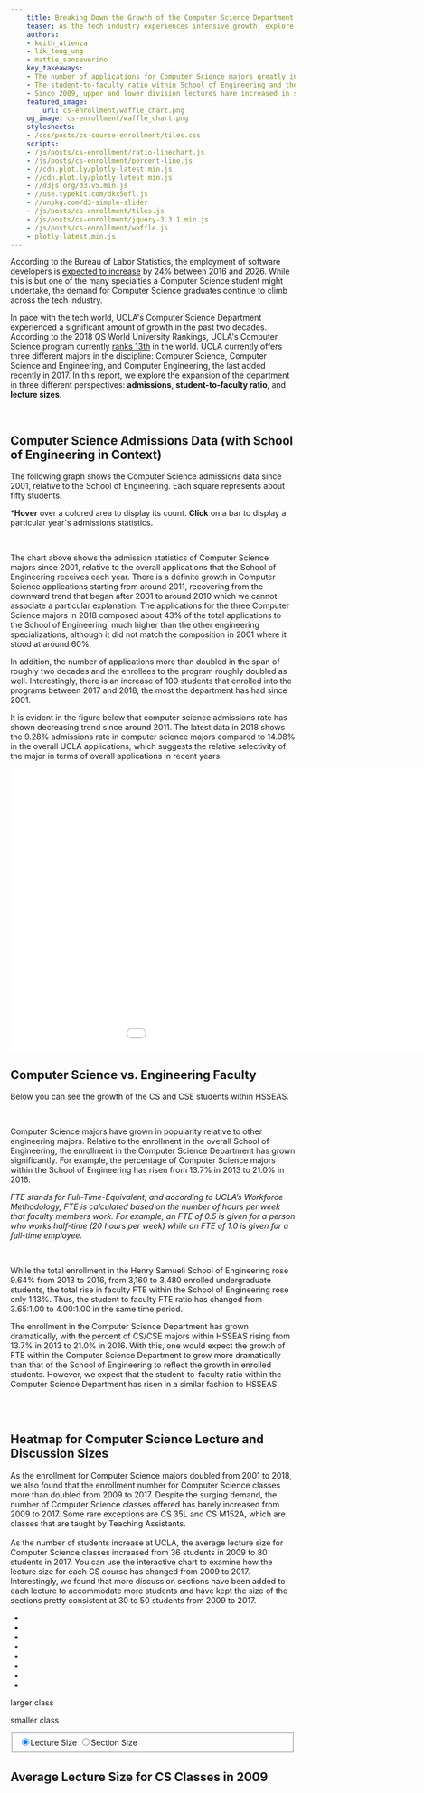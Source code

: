 ```yaml
---
    title: Breaking Down the Growth of the Computer Science Department -- Bit by Bit
    teaser: As the tech industry experiences intensive growth, explore the changes in UCLA's Computer Science department over time.
    authors:
    - keith_atienza
    - lik_teng_ung
    - mattie_sanseverino
    key_takeaways: 
    - The number of applications for Computer Science majors greatly increased over the years, outpacing admission numbers and increasing selectivity.
    - The student-to-faculty ratio within School of Engineering and the Computer Science department has grown since 2013.
    - Since 2009, upper and lower division lectures have increased in size. 
    featured_image:
        url: cs-enrollment/waffle_chart.png
    og_image: cs-enrollment/waffle_chart.png
    stylesheets: 
    - /css/posts/cs-course-enrollment/tiles.css
    scripts: 
    - /js/posts/cs-enrollment/ratio-linechart.js
    - /js/posts/cs-enrollment/percent-line.js
    - //cdn.plot.ly/plotly-latest.min.js
    - //cdn.plot.ly/plotly-latest.min.js
    - //d3js.org/d3.v5.min.js
    - //use.typekit.com/dkx5efl.js
    - //unpkg.com/d3-simple-slider
    - /js/posts/cs-enrollment/tiles.js
    - /js/posts/cs-enrollment/jquery-3.3.1.min.js
    - /js/posts/cs-enrollment/waffle.js
    - plotly-latest.min.js
---
```

<p>
According to the Bureau of Labor Statistics, the employment of software developers is <a href="https://www.bls.gov/ooh/computer-and-information-technology/software-developers.htm#tab-6">expected to increase</a>
by 24% between 2016 and 2026. While this is but one of the many specialties a Computer Science student might undertake, the demand for Computer Science graduates continue to climb across the tech industry. 
</p>
<p>   
In pace with the tech world, UCLA's Computer Science Department experienced a significant amount of growth in the past two decades. According to the 2018 QS World University Rankings, UCLA's Computer Science program currently <a href="https://www.theguardian.com/higher-education-network/2018/feb/28/qs-world-university-rankings-2018-computer-science">ranks 13th</a> in the world. UCLA currently offers three different majors in the discipline: Computer Science, Computer Science and Engineering, and Computer Engineering, the last added recently in 2017. In this report, we explore the expansion of the department in three different perspectives: <b>admissions</b>, <b>student-to-faculty ratio</b>, and <b>lecture sizes</b>.
</p>
<br> 

## Computer Science Admissions Data (with School of Engineering in Context)

<p> 
The following graph shows the Computer Science admissions data since 2001, relative to the School of Engineering. Each square represents about fifty students.
</p>
<p>*<b>Hover</b> over a colored area to display its count. <b> Click</b> on a bar to display a particular year's admissions statistics. </p>
<div class='waffle'></div>
<br>
<p>
The chart above shows the admission statistics of Computer Science majors since 2001, relative to the overall applications that the School of Engineering receives each year. There is a definite growth in Computer Science applications starting from around 2011, recovering from the downward trend that began after 2001 to around 2010 which we cannot associate a particular explanation. The applications for the three Computer Science majors in 2018 composed about 43% of the total applications to the School of Engineering, much higher than the other engineering specializations, although it did not match the composition in 2001 where it stood at around 60%. 

</p>
<p>
In addition, the number of applications more than doubled in the span of roughly two decades and the enrollees to the program roughly doubled as well. Interestingly, there is an increase of 100 students that enrolled into the programs between 2017 and 2018, the most the department has had since 2001.
</p>
<p>
It is evident in the figure below that computer science admissions rate has shown decreasing trend since around 2011. The latest data in 2018 shows the 9.28% admissions rate in computer science majors compared to 14.08% in the overall UCLA applications, which suggests the relative selectivity of the major in terms of overall applications in recent years.
</p>

<iframe width="1100" height="500" frameborder="0" scrolling="no" src="//plot.ly/~keithatienza19/41.embed?link=false&modebar=false&width=100%&height=50%"></iframe>



## Computer Science vs. Engineering Faculty 
<p>Below you can see the growth of the CS and CSE students within HSSEAS. </p>
<br> 

<head>
    <script src="https://cdn.plot.ly/plotly-latest.min.js"></script>
</head>
<div id="percent-line"></div>

<p>Computer Science majors have grown in popularity relative to other engineering majors. Relative to the enrollment in the overall School of Engineering, the enrollment in the Computer Science Department has grown significantly. For example, the percentage of Computer Science majors within the School of Engineering has risen from 13.7% in 2013 to 21.0% in 2016. </p>


<p><i>FTE stands for Full-Time-Equivalent, and according to UCLA’s Workforce Methodology, FTE is calculated based on the number of hours per week that faculty members work. For example, an FTE of 0.5 is given for a person who works half-time (20 hours per week) while an FTE of 1.0 is given for a full-time employee. </i></p>
<head>
    <script src="https://cdn.plot.ly/plotly-latest.min.js"></script>
</head>
<div id="ratio-line"></div>

<br>
<p>While the total enrollment in the Henry Samueli School of Engineering rose 9.64% from 2013 to 2016, from 3,160 to 3,480 enrolled undergraduate students, the total rise in faculty FTE within the School of Engineering rose only 1.13%. Thus, the student to faculty FTE ratio has changed from 3.65:1.00 to 4.00:1.00 in the same time period. 
</p>
<p>The enrollment in the Computer Science Department has grown dramatically, with the percent of CS/CSE majors within HSSEAS rising from 13.7% in 2013 to 21.0% in 2016. With this, one would expect the growth of FTE within the Computer Science Department to grow more dramatically than that of the School of Engineering to reflect the growth in enrolled students. However, we expect that the student-to-faculty ratio within the Computer Science Department has risen in a similar fashion to HSSEAS. </p>


<br>
<br>

## Heatmap for Computer Science Lecture and Discussion Sizes
As the enrollment for Computer Science majors doubled from 2001 to 2018, we also found that the enrollment number for Computer Science classes more than doubled from 2009 to 2017. Despite the surging demand, the number of Computer Science classes offered has barely increased from 2009 to 2017. Some rare exceptions are CS 35L and CS M152A, which are classes that are taught by Teaching Assistants. 
<br><br>
As the number of students increase at UCLA, the average lecture size for Computer Science classes increased from 36 students in 2009 to 80 students in 2017. You can use the interactive chart to examine how the lecture size for each CS course has changed from 2009 to 2017. Interestingly, we found that more discussion sections have been added to each lecture to accommodate more students and have kept the size of the sections pretty consistent at 30 to 50 students from 2009 to 2017.

<div id="container">
<div id="legend" class="rbow2">
<ul>
<li class="q1-8"></li>
<li class="q2-8"></li>
<li class="q3-8"></li>
<li class="q4-8"></li>
<li class="q5-8"></li>
<li class="q6-8"></li>
<li class="q7-8"></li>
<li class="q8-8"></li>
</ul>
<p class="more">larger class</p>
<p class="less">smaller class</p>
</div>
<div id="year"></div>
<div id="section"></div>
<div id="vis"></div> 
<div id="controls">
<div class="section">
<fieldset id="sectype">
<input type="radio" id="Primary" name = "type" value ="Primary" checked = "checked"/><label for="Primary" class="sel"><span class="lectureSize">Lecture Size</span></label>
<input type="radio" id="Secondary" name="type" value="Secondary"/><label for="Secondary"><span class="sectionSize">Section Size</span></label>
</fieldset>
</div>
<div id="slider"></div>
</div>
<div id="dist">
<h2 class="title">Average Lecture Size for CS Classes in 2009</h2>
<div class='svg'></div>
</div>
</div>
